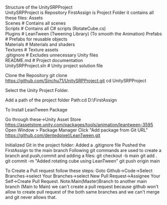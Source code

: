 Structure of the UnitySRPProject  
  UnitySRPProject is Repository
  FirstAssign is Project Folder it contains all these files:
  Assets  
  Scenes        # Contains all scenes  
  Scripts       # Contains all C# scripts (RotateCube.cs)  
  Plugins       # LeanTween (Tweening Library) (To smooth the Animation)
  Prefabs       # Prefabs for reusable objects  
  Materials     # Materials and shaders  
  Textures      # Texture assets  
 .gitignore      # Excludes unnecessary Unity files  
  README.md      # Project documentation  
  UnitySRPProject.sln  # Unity project solution file  
 
Clone the Repository
  git clone https://github.com/Sinchu71/UnitySRPProject.git
  cd UnitySRPProject

Select the Unity Project Folder.

   Add a path of the project folder
   Path:cd D:\FirstAssign

To Install LeanTween Package

   Go through these->Unity Asset Store https://assetstore.unity.com/packages/tools/animation/leantween-3595
   Open Window > Package Manager
   Click "Add package from Git URL"
   https://github.com/dentedpixel/LeanTween.git




Initialized Git in the project folder:
    Added a .gitignore file
    Pushed the FirstAssign to the main branch
Following git commands are used to create a branch and push,commit and adding a files:
  git checkout -b main
  git add .
  git commit -m "Added rotating cube using LeanTween"
  git push origin main
  
  To Create a Pull request follow these steps:
      Goto Github->Code->Select Branches->select Your Branches->select New Pull Request->Assignee Your Self->Create Pull Request.
      Note:Main(Master)Branch to another main branch (Main to Main) 
      we can't create a pull request because github won't allow to create pull request of the both same branches  and we can't merge and git never allows that.
